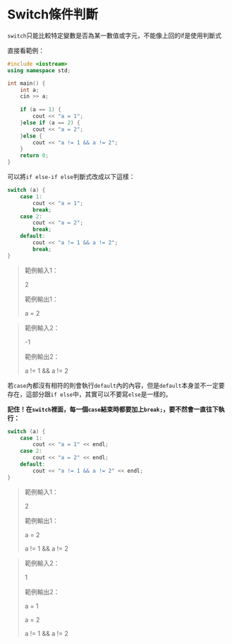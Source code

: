 # Switch條件判斷

`switch`只能比較特定變數是否為某一數值或字元，不能像上回的if是使用判斷式

直接看範例：

```cpp
#include <iostream>
using namespace std;

int main() {
    int a;
    cin >> a;
    
    if (a == 1) {
        cout << "a = 1";
    }else if (a == 2) {
        cout << "a = 2";
    }else {
        cout << "a != 1 && a != 2";
    }
    return 0;
}
```

可以將`if else-if else`判斷式改成以下這樣：

```cpp
switch (a) {
    case 1:
        cout << "a = 1";
        break;
    case 2:
        cout << "a = 2";
        break;
    default:
        cout << "a != 1 && a != 2";
        break;
}
```

> 範例輸入1：
>
> 2
>
> 範例輸出1：
>
> a = 2

> 範例輸入2：
>
> -1
>
> 範例輸出2：
>
> a != 1 && a != 2

若`case`內都沒有相符的則會執行`default`內的內容，但是`default`本身並不一定要存在，這部分跟`if else`中，其實可以不要寫`else`是一樣的。

**記住！在`switch`裡面，每一個`case`結束時都要加上`break;`，要不然會一直往下執行：**

```cpp
switch (a) {
    case 1:
        cout << "a = 1" << endl;
    case 2:
        cout << "a = 2" << endl;
    default:
        cout << "a != 1 && a != 2" << endl;
}
```

> 範例輸入1：
>
> 2
>
> 範例輸出1：
>
> a = 2
>
> a != 1 && a != 2

> 範例輸入2：
>
> 1
>
> 範例輸出2：
>
> a = 1
>
> a = 2
>
> a != 1 && a != 2

